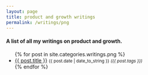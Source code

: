 ```yaml
---
layout: page
title: product and growth writings
permalink: /writings/png
---
```


#### A list of all my writings on product and growth. 

<ul>
  {% for post in site.categories.writings.png %}
    <li>
    	<a href="{{ post.url }}">{{ post.title }}</a> <small>{{ post.date | date_to_string }}</small> <small> <i>({{ post.tags }})️</i></small>
    </li>
  {% endfor %}
</ul>

